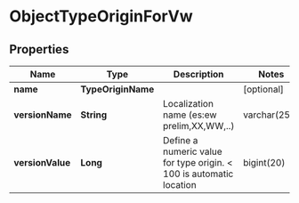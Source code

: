 

# ObjectTypeOriginForVw


## Properties

| Name | Type | Description | Notes |
|------------ | ------------- | ------------- | -------------|
|**name** | **TypeOriginName** |  |  [optional] |
|**versionName** | **String** | Localization name (es:ew prelim,XX,WW,..) | varchar(255) |  [optional] |
|**versionValue** | **Long** | Define a numeric value for type origin. &lt; 100 is automatic location | bigint(20) |  [optional] [readonly] |



